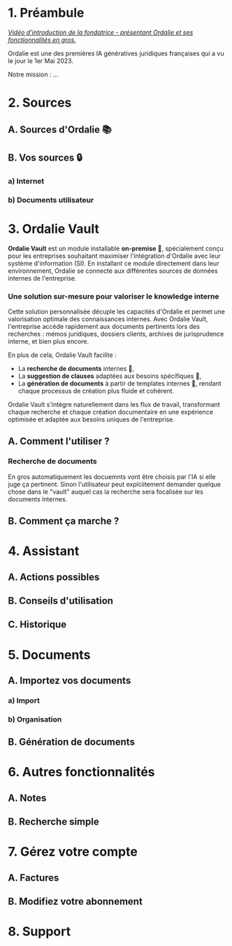 # 1. Préambule

[*Vidéo d’introduction de la fondatrice - présentant Ordalie et ses fonctionnalités en gros.*]()

Ordalie est une des premières IA génératives juridiques françaises qui a vu le jour le 1er Mai 2023.

Notre mission : …

# 2. Sources

## A. Sources d'Ordalie 📚

## B. Vos sources 🔒

### a) Internet

### b) Documents utilisateur

# 3. Ordalie Vault

**Ordalie Vault** est un module installable **on-premise** 🏢, spécialement conçu pour les entreprises souhaitant maximiser l'intégration d'Ordalie avec leur système d'information (SI). En installant ce module directement dans leur environnement, Ordalie se connecte aux différentes sources de données internes de l'entreprise.

### Une solution sur-mesure pour valoriser le knowledge interne

Cette solution personnalisée décuple les capacités d'Ordalie et permet une valorisation optimale des connaissances internes. Avec Ordalie Vault, l'entreprise accède rapidement aux documents pertinents lors des recherches : mémos juridiques, dossiers clients, archives de jurisprudence interne, et bien plus encore.

En plus de cela, Ordalie Vault facilite :

- La **recherche de documents** internes 📂,
- La **suggestion de clauses** adaptées aux besoins spécifiques 📑,
- La **génération de documents** à partir de templates internes 📝, rendant chaque processus de création plus fluide et cohérent.

Ordalie Vault s'intègre naturellement dans les flux de travail, transformant chaque recherche et chaque création documentaire en une expérience optimisée et adaptée aux besoins uniques de l'entreprise.

## A. Comment l'utiliser ?

### Recherche de documents

En gros automatiquement les docuemnts vont être choisis par l'IA si elle juge ça pertinent.
Sinon l'utilisateur peut explciitement demander quelque chose dans le "vault" auquel cas la recherche sera focalisée sur les documents internes.




## B. Comment ça marche ?

# 4. Assistant

## A. Actions possibles

## B. Conseils d'utilisation

## C. Historique

# 5. Documents

## A. Importez vos documents

### a) Import

### b) Organisation

## B. Génération de documents

# 6. Autres fonctionnalités

## A. Notes

## B. Recherche simple

# 7. Gérez votre compte

## A. Factures

## B. Modifiez votre abonnement

# 8. Support
